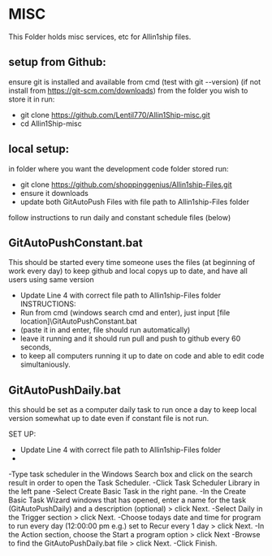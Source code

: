 # MISC
This Folder holds misc services, etc for Allin1ship files.

## setup from Github:
ensure git is installed and available from cmd (test with git --version)
(if not install from https://git-scm.com/downloads)
from the folder you wish to store it in run:
- git clone https://github.com/Lentil770/Allin1Ship-misc.git
- cd Allin1Ship-misc

## local setup:
in folder where you want the development code folder stored run:
- git clone https://github.com/shoppinggenius/Allin1ship-Files.git
- ensure it downloads
- update both GitAutoPush Files with file path to Allin1ship-Files folder

follow instructions to run daily and constant schedule files (below)

## GitAutoPushConstant.bat
This should be started every time someone uses the files (at beginning of work every day) to keep github and local copys up to date, and have all users using same version

- Update Line 4 with correct file path to Allin1ship-Files folder
INSTRUCTIONS:
- Run from cmd (windows search cmd and enter), just input [file location]\GitAutoPushConstant.bat
- (paste it in and enter, file should run automatically)
-  leave it running and it should run pull and push to github every 60 seconds,
- to keep all computers running it up to date on code and able to edit code simultaniously.

## GitAutoPushDaily.bat
this should be set as a computer daily task to run once a day to keep local version somewhat up to date even if constant file is not run.

SET UP:
- Update Line 4 with correct file path to Allin1ship-Files folder
- 
-Type task scheduler in the Windows Search box and click on the search result in order to open the Task Scheduler.
-Click Task Scheduler Library in the left pane
-Select Create Basic Task in the right pane.
-In the Create Basic Task Wizard windows that has opened, enter a name for the task (GitAutoPushDaily) and a description (optional) > click Next.
-Select Daily in the Trigger section > click Next.
-Choose todays date and time for program to run every day (12:00:00 pm e.g.) set to Recur every 1 day > click Next.
-In the Action section, choose the Start a program option > click Next
-Browse to find the GitAutoPushDaily.bat file > click Next.
-Click Finish.
